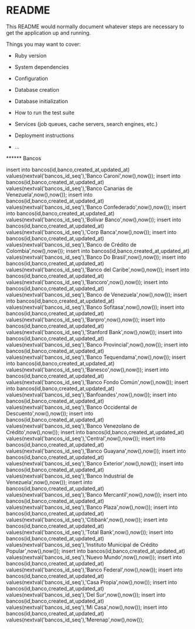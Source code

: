 # README

This README would normally document whatever steps are necessary to get the
application up and running.

Things you may want to cover:

* Ruby version

* System dependencies

* Configuration

* Database creation

* Database initialization

* How to run the test suite

* Services (job queues, cache servers, search engines, etc.)

* Deployment instructions

* ...


****** Bancos 

insert into bancos(id,banco,created_at,updated_at) values(nextval('bancos_id_seq'),'Banco Caroní',now(),now());
insert into bancos(id,banco,created_at,updated_at) values(nextval('bancos_id_seq'),'Banco Canarias de Venezuela',now(),now());
insert into bancos(id,banco,created_at,updated_at) values(nextval('bancos_id_seq'),'Banco Confederado',now(),now());
insert into bancos(id,banco,created_at,updated_at) values(nextval('bancos_id_seq'),'Bolívar Banco',now(),now());
insert into bancos(id,banco,created_at,updated_at) values(nextval('bancos_id_seq'),'Corp Banca',now(),now());
insert into bancos(id,banco,created_at,updated_at) values(nextval('bancos_id_seq'),'Banco de Crédito de Colombia',now(),now());
insert into bancos(id,banco,created_at,updated_at) values(nextval('bancos_id_seq'),'Banco Do Brasil',now(),now());
insert into bancos(id,banco,created_at,updated_at) values(nextval('bancos_id_seq'),'Banco del Caribe',now(),now());
insert into bancos(id,banco,created_at,updated_at) values(nextval('bancos_id_seq'),'Bancoro',now(),now());
insert into bancos(id,banco,created_at,updated_at) values(nextval('bancos_id_seq'),'Banco de Venezuela',now(),now());
insert into bancos(id,banco,created_at,updated_at) values(nextval('bancos_id_seq'),'Banco Sofitasa',now(),now());
insert into bancos(id,banco,created_at,updated_at) values(nextval('bancos_id_seq'),'Banpro',now(),now());
insert into bancos(id,banco,created_at,updated_at) values(nextval('bancos_id_seq'),'Stanford Bank',now(),now());
insert into bancos(id,banco,created_at,updated_at) values(nextval('bancos_id_seq'),'Banco Provincial',now(),now());
insert into bancos(id,banco,created_at,updated_at) values(nextval('bancos_id_seq'),'Banco Tequendama',now(),now());
insert into bancos(id,banco,created_at,updated_at) values(nextval('bancos_id_seq'),'Banesco',now(),now());
insert into bancos(id,banco,created_at,updated_at) values(nextval('bancos_id_seq'),'Banco Fondo Común',now(),now());
insert into bancos(id,banco,created_at,updated_at) values(nextval('bancos_id_seq'),'Banfoandes',now(),now());
insert into bancos(id,banco,created_at,updated_at) values(nextval('bancos_id_seq'),'Banco Occidental de Descuento',now(),now());
insert into bancos(id,banco,created_at,updated_at) values(nextval('bancos_id_seq'),'Banco Venezolano de Crédito',now(),now());
insert into bancos(id,banco,created_at,updated_at) values(nextval('bancos_id_seq'),'Central',now(),now());
insert into bancos(id,banco,created_at,updated_at) values(nextval('bancos_id_seq'),'Banco Guayana',now(),now());
insert into bancos(id,banco,created_at,updated_at) values(nextval('bancos_id_seq'),'Banco Exterior',now(),now());
insert into bancos(id,banco,created_at,updated_at) values(nextval('bancos_id_seq'),'Banco Industrial de Venezuela',now(),now());
insert into bancos(id,banco,created_at,updated_at) values(nextval('bancos_id_seq'),'Banco Mercantil',now(),now());
insert into bancos(id,banco,created_at,updated_at) values(nextval('bancos_id_seq'),'Banco Plaza',now(),now());
insert into bancos(id,banco,created_at,updated_at) values(nextval('bancos_id_seq'),'Citibank',now(),now());
insert into bancos(id,banco,created_at,updated_at) values(nextval('bancos_id_seq'),'Total Bank',now(),now());
insert into bancos(id,banco,created_at,updated_at) values(nextval('bancos_id_seq'),'Instituto Municipal de Crédito Popular',now(),now());
insert into bancos(id,banco,created_at,updated_at) values(nextval('bancos_id_seq'),'Nuevo Mundo',now(),now());
insert into bancos(id,banco,created_at,updated_at) values(nextval('bancos_id_seq'),'Banco Federal',now(),now());
insert into bancos(id,banco,created_at,updated_at) values(nextval('bancos_id_seq'),'Casa Propia',now(),now());
insert into bancos(id,banco,created_at,updated_at) values(nextval('bancos_id_seq'),'Del Sur',now(),now());
insert into bancos(id,banco,created_at,updated_at) values(nextval('bancos_id_seq'),'Mi Casa',now(),now());
insert into bancos(id,banco,created_at,updated_at) values(nextval('bancos_id_seq'),'Merenap',now(),now());
